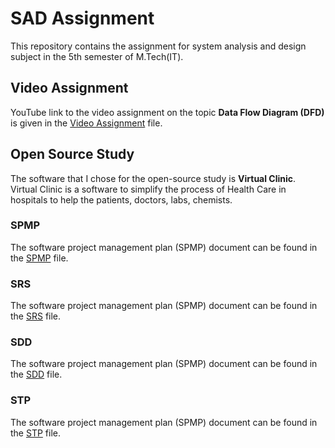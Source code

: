 # SAD Assignment
This repository contains the assignment for system analysis and design subject in the 5th semester of M.Tech(IT).

## Video Assignment
YouTube link to the video assignment on the topic **Data Flow Diagram (DFD)** is given in the [Video Assignment](./Video%20Assignment.md) file.

## Open Source Study
The software that I chose for the open-source study is **Virtual Clinic**.    
Virtual Clinic is a software to simplify the process of Health Care in hospitals to help the patients, doctors, labs, chemists.  

### SPMP
The software project management plan (SPMP) document can be found in the [SPMP](SPMP.pdf) file. 

### SRS
The software project management plan (SPMP) document can be found in the [SRS](SRS.pdf) file. 

### SDD
The software project management plan (SPMP) document can be found in the [SDD](SDD.pdf) file. 

### STP
The software project management plan (SPMP) document can be found in the [STP](STP.pdf) file. 


